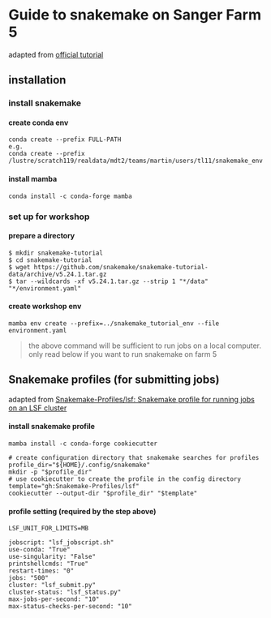 # Guide to snakemake on Sanger Farm 5
adapted from [official tutorial](https://snakemake.readthedocs.io/en/stable/getting_started/installation.html)
## installation 
### install snakemake 

#### create conda env
```
conda create --prefix FULL-PATH 
e.g.
conda create --prefix /lustre/scratch119/realdata/mdt2/teams/martin/users/tl11/snakemake_env
```
#### install mamba
`conda install -c conda-forge mamba`

### set up for workshop  
#### prepare a directory
```
$ mkdir snakemake-tutorial
$ cd snakemake-tutorial
$ wget https://github.com/snakemake/snakemake-tutorial-data/archive/v5.24.1.tar.gz
$ tar --wildcards -xf v5.24.1.tar.gz --strip 1 "*/data" "*/environment.yaml"
```

#### create workshop env
```
mamba env create --prefix=../snakemake_tutorial_env --file environment.yaml
```


> the above command will be sufficient to run jobs on a local computer. only read below if you want to run snakemake on farm 5

## Snakemake profiles (for submitting jobs)
adapted from [Snakemake-Profiles/lsf: Snakemake profile for running jobs on an LSF cluster](https://github.com/Snakemake-Profiles/lsf "Snakemake-Profiles/lsf: Snakemake profile for running jobs on an LSF cluster")
#### install snakemake profile 
`mamba install -c conda-forge cookiecutter`

```
# create configuration directory that snakemake searches for profiles
profile_dir="${HOME}/.config/snakemake"
mkdir -p "$profile_dir"
# use cookiecutter to create the profile in the config directory
template="gh:Snakemake-Profiles/lsf"
cookiecutter --output-dir "$profile_dir" "$template"
```

#### profile setting (required by the step above)
```
LSF_UNIT_FOR_LIMITS=MB

jobscript: "lsf_jobscript.sh"
use-conda: "True"
use-singularity: "False"
printshellcmds: "True"
restart-times: "0"
jobs: "500"
cluster: "lsf_submit.py"
cluster-status: "lsf_status.py"
max-jobs-per-second: "10"
max-status-checks-per-second: "10"
```
